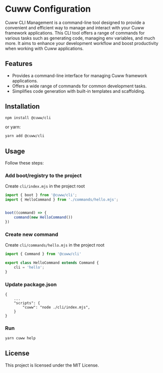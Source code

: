 # Cuww Configuration

Cuww CLI Management is a command-line tool designed to provide a convenient and efficient way to manage and interact with your Cuww framework applications. This CLI tool offers a range of commands for various tasks such as generating code, managing env variables, and much more. It aims to enhance your development workflow and boost productivity when working with Cuww applications.


## Features

- Provides a command-line interface for managing Cuww framework applications.
- Offers a wide range of commands for common development tasks.
- Simplifies code generation with built-in templates and scaffolding.

## Installation

```bash
npm install @cuww/cli
```

or yarn:

```bash
yarn add @cuww/cli
```

## Usage

Follow these steps:


### Add boot/registry to the project

Create `cli/index.mjs` in the project root

```typescript
import { boot } from '@cuww/cli';
import { HelloCommand } from './commands/hello.mjs';


boot((command) => {
    command(new HelloCommand())
})
```


### Create new command

Create `cli/commands/hello.mjs` in the project root


```javascript
import { Command } from '@cuww/cli'

export class HelloCommand extends Command {
    cli = 'hello';
}
```


### Update package.json

```
{
    ...
    "scripts": {
        "cuww": "node ./cli/index.mjs",
    }
}
```

### Run

```bash
yarn cuww help
```


## License

This project is licensed under the MIT License.